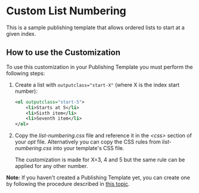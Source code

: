 # Custom List Numbering

This is a sample publishing template that allows ordered lists to start at a given index.

## How to use the Customization

To use this customization in your Publishing Template you must perform the following steps:

1. Create a list with `outputclass="start-X"` (where X is the index start number):
    ```xml
    <ol outputclass="start-5">
        <li>Starts at 5</li>
        <li>Sixth item</li>
        <li>Seventh item</li>
    </ol>
    ```
1. Copy the *list-numbering.css* file and reference it in the *&lt;css>* section of your *opt* file. Alternatively you can copy the CSS rules from *list-numbering.css* into your template's CSS file.

    The customization is made for X=3, 4 and 5 but the same rule can be applied for any other number. 

**Note:** If you haven't created a Publishing Template yet, you can create one by following the procedure described in [this topic](https://www.oxygenxml.com/doc/ug-webhelp-responsive/topics/whr-create-publishing-template-x.html).
